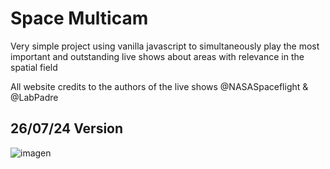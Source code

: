# Space Multicam

Very simple project using vanilla javascript to simultaneously play the most important and outstanding live shows about areas with relevance in the spatial field

All website credits to the authors of the live shows @NASASpaceflight & @LabPadre


## 26/07/24 Version
![imagen](https://github.com/user-attachments/assets/492cab77-d690-48d9-a9ff-c57749947602)
